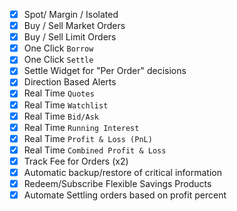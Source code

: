 - [x] Spot/ Margin / Isolated
- [x] Buy / Sell Market Orders
- [x] Buy / Sell Limit Orders
- [x] One Click `Borrow`
- [x] One Click `Settle`
- [x] Settle Widget for "Per Order" decisions 
- [x] Direction Based Alerts
- [x] Real Time `Quotes`
- [x] Real Time `Watchlist`
- [x] Real Time `Bid/Ask`
- [x] Real Time `Running Interest`
- [x] Real Time `Profit & Loss (PnL)`
- [x] Real Time `Combined Profit & Loss`
- [x] Track Fee for Orders (x2)
- [x] Automatic backup/restore of critical information
- [x] Redeem/Subscribe Flexible Savings Products
- [x] Automate Settling orders based on profit percent